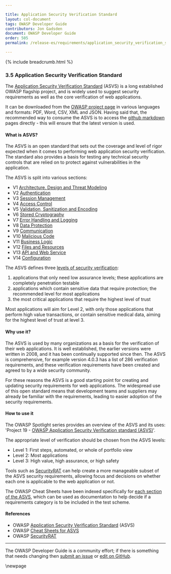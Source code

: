 ```yaml
---

title: Application Security Verification Standard
layout: col-document
tags: OWASP Developer Guide
contributors: Jon Gadsden
document: OWASP Developer Guide
order: 505
permalink: /release-es/requirements/application_security_verification_standard/

---
```


{% include breadcrumb.html %}

### 3.5 Application Security Verification Standard

The [Application Security Verification Standard][asvs] (ASVS) is a long established OWASP flagship project,
and is widely used to suggest security requirements as well as the core verification of web applications.

It can be downloaded from the [OWASP project page][asvs] in various languages and formats:
PDF, Word, CSV, XML and JSON. Having said that, the recommended way to consume the ASVS is to access
the [github markdown][asvsmd] pages directly - this will ensure that the latest version is used.

#### What is ASVS?

The ASVS is an open standard that sets out the coverage and level of rigor expected when it comes to
performing web application security verification.
The standard also provides a basis for testing any technical security controls
that are relied on to protect against vulnerabilities in the application.

The ASVS is split into various sections:

* V1 [Architecture, Design and Threat Modeling][asvsV1]
* V2 [Authentication][asvsV2]
* V3 [Session Management][asvsV3]
* V4 [Access Control][asvsV4]
* V5 [Validation, Sanitization and Encoding][asvsV5]
* V6 [Stored Cryptography][asvsV6]
* V7 [Error Handling and Logging][asvsV7]
* V8 [Data Protection][asvsV8]
* V9 [Communication][asvsV9]
* V10 [Malicious Code][asvsV10]
* V11 [Business Logic][asvsV11]
* V12 [Files and Resources][asvsV12]
* V13 [API and Web Service][asvsV13]
* V14 [Configuration][asvsV14]

The ASVS defines three [levels of security verification][asvsL123]:

1. applications that only need low assurance levels; these applications are completely penetration testable
2. applications which contain sensitive data that require protection; the recommended level for most applications
3. the most critical applications that require the highest level of trust

Most applications will aim for Level 2, with only those applications that perform high value transactions,
or contain sensitive medical data, aiming for the highest level of trust at level 3.

#### Why use it?

The ASVS is used by many organizations as a basis for the verification of their web applications.
It is well established, the earlier versions were written in 2008, and it has been continually supported since then.
The ASVS is comprehensive, for example version 4.0.3 has a list of 286 verification requirements,
and these verification requirements have been created and agreed to by a wide security community.

For these reasons the ASVS is a good starting point for creating and updating security requirements for web applications.
The widespread use of this open standard means that development teams and suppliers
may already be familiar with the requirements, leading to easier adoption of the security requirements.

#### How to use it

The OWASP Spotlight series provides an overview of the ASVS and its uses:
'Project 19 - [OWASP Application Security Verification standard (ASVS)][spotlight19]'.

The appropriate level of verification should be chosen from the ASVS levels:

* Level 1: First steps, automated, or whole of portfolio view
* Level 2: Most applications
* Level 3: High value, high assurance, or high safety

Tools such as [SecurityRAT][srat] can help create a more manageable subset of the ASVS security requirements,
allowing focus and decisions on whether each one is applicable to the web application or not.

The OWASP Cheat Sheets have been indexed specifically for [each section of the ASVS][csasvs],
which can be used as documentation to help decide if a requirements category is to be included in the test scheme.

#### References

* OWASP [Application Security Verification Standard][asvs] (ASVS)
* OWASP [Cheat Sheets for ASVS][csasvs]
* OWASP [SecurityRAT][srat]

----

The OWASP Developer Guide is a community effort; if there is something that needs changing
then [submit an issue][issue0505] or [edit on GitHub][edit0505].

[asvs]: https://owasp.org/www-project-application-security-verification-standard/
[asvsL123]: https://github.com/OWASP/ASVS/blob/v4.0.3/4.0/en/0x03-Using-ASVS.md#application-security-verification-levels
[asvsmd]: https://github.com/OWASP/ASVS/blob/v4.0.3/4.0/en/0x00-Header.md
[asvsV1]: https://github.com/OWASP/ASVS/blob/v4.0.3/4.0/en/0x10-V1-Architecture.md#v1-architecture-design-and-threat-modeling
[asvsV2]: https://github.com/OWASP/ASVS/blob/v4.0.3/4.0/en/0x11-V2-Authentication.md#v2-authentication
[asvsV3]: https://github.com/OWASP/ASVS/blob/v4.0.3/4.0/en/0x12-V3-Session-management.md#v3-session-management
[asvsV4]: https://github.com/OWASP/ASVS/blob/v4.0.3/4.0/en/0x12-V4-Access-Control.md#v4-access-control
[asvsV5]: https://github.com/OWASP/ASVS/blob/v4.0.3/4.0/en/0x13-V5-Validation-Sanitization-Encoding.md#v5-validation-sanitization-and-encoding
[asvsV6]: https://github.com/OWASP/ASVS/blob/v4.0.3/4.0/en/0x14-V6-Cryptography.md#v6-stored-cryptography
[asvsV7]: https://github.com/OWASP/ASVS/blob/v4.0.3/4.0/en/0x15-V7-Error-Logging.md#v7-error-handling-and-logging
[asvsV8]: https://github.com/OWASP/ASVS/blob/v4.0.3/4.0/en/0x16-V8-Data-Protection.md#v8-data-protection
[asvsV9]: https://github.com/OWASP/ASVS/blob/v4.0.3/4.0/en/0x17-V9-Communications.md#control-objective
[asvsV10]: https://github.com/OWASP/ASVS/blob/v4.0.3/4.0/en/0x18-V10-Malicious.md#v10-malicious-code
[asvsV11]: https://github.com/OWASP/ASVS/blob/v4.0.3/4.0/en/0x19-V11-BusLogic.md#v11-business-logic
[asvsV12]: https://github.com/OWASP/ASVS/blob/v4.0.3/4.0/en/0x20-V12-Files-Resources.md#v12-files-and-resources
[asvsV13]: https://github.com/OWASP/ASVS/blob/v4.0.3/4.0/en/0x21-V13-API.md#v13-api-and-web-service
[asvsV14]: https://github.com/OWASP/ASVS/blob/v4.0.3/4.0/en/0x22-V14-Config.md#v14-configuration
[csasvs]: https://cheatsheetseries.owasp.org/IndexASVS.html
[edit0505]: https://github.com/OWASP/www-project-developer-guide/blob/main/draft/05-requirements/05-asvs.md
[issue0505]: https://github.com/OWASP/www-project-developer-guide/issues/new?labels=content&template=request.md&title=Update:%2005-requirements/05-asvs
[spotlight19]: https://youtu.be/3puIavsZfAk
[srat]: https://owasp.org/www-project-securityrat/

\newpage
